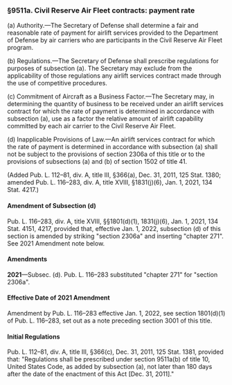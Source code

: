 ### §9511a. Civil Reserve Air Fleet contracts: payment rate ###

(a) Authority.—The Secretary of Defense shall determine a fair and reasonable rate of payment for airlift services provided to the Department of Defense by air carriers who are participants in the Civil Reserve Air Fleet program.

(b) Regulations.—The Secretary of Defense shall prescribe regulations for purposes of subsection (a). The Secretary may exclude from the applicability of those regulations any airlift services contract made through the use of competitive procedures.

(c) Commitment of Aircraft as a Business Factor.—The Secretary may, in determining the quantity of business to be received under an airlift services contract for which the rate of payment is determined in accordance with subsection (a), use as a factor the relative amount of airlift capability committed by each air carrier to the Civil Reserve Air Fleet.

(d) Inapplicable Provisions of Law.—An airlift services contract for which the rate of payment is determined in accordance with subsection (a) shall not be subject to the provisions of section 2306a of this title or to the provisions of subsections (a) and (b) of section 1502 of title 41.

(Added Pub. L. 112–81, div. A, title III, §366(a), Dec. 31, 2011, 125 Stat. 1380; amended Pub. L. 116–283, div. A, title XVIII, §1831(j)(6), Jan. 1, 2021, 134 Stat. 4217.)

#### Amendment of Subsection (d) ####

Pub. L. 116–283, div. A, title XVIII, §§1801(d)(1), 1831(j)(6), Jan. 1, 2021, 134 Stat. 4151, 4217, provided that, effective Jan. 1, 2022, subsection (d) of this section is amended by striking "section 2306a" and inserting "chapter 271". See 2021 Amendment note below.

#### Amendments ####

**2021**—Subsec. (d). Pub. L. 116–283 substituted "chapter 271" for "section 2306a".

#### Effective Date of 2021 Amendment ####

Amendment by Pub. L. 116–283 effective Jan. 1, 2022, see section 1801(d)(1) of Pub. L. 116–283, set out as a note preceding section 3001 of this title.

#### Initial Regulations ####

Pub. L. 112–81, div. A, title III, §366(c), Dec. 31, 2011, 125 Stat. 1381, provided that: "Regulations shall be prescribed under section 9511a(b) of title 10, United States Code, as added by subsection (a), not later than 180 days after the date of the enactment of this Act [Dec. 31, 2011]."